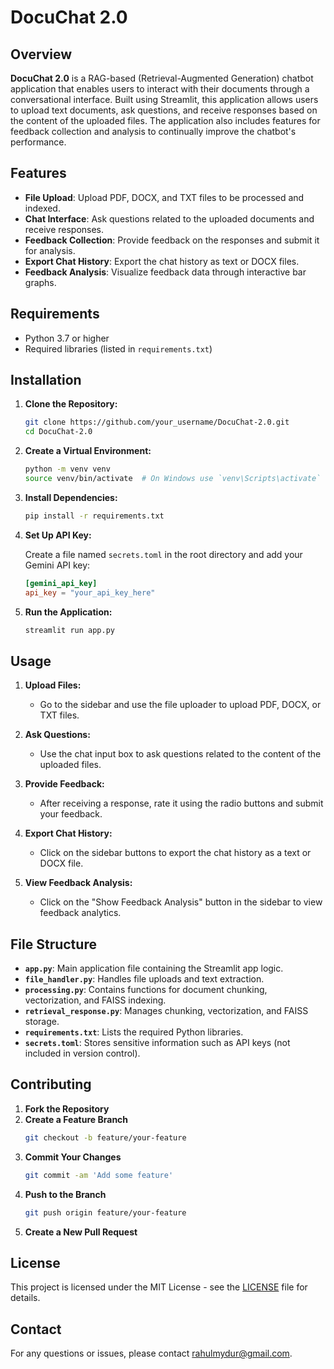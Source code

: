 # DocuChat 2.0

## Overview

**DocuChat 2.0** is a RAG-based (Retrieval-Augmented Generation) chatbot application that enables users to interact with their documents through a conversational interface. Built using Streamlit, this application allows users to upload text documents, ask questions, and receive responses based on the content of the uploaded files. The application also includes features for feedback collection and analysis to continually improve the chatbot's performance.

## Features

- **File Upload**: Upload PDF, DOCX, and TXT files to be processed and indexed.
- **Chat Interface**: Ask questions related to the uploaded documents and receive responses.
- **Feedback Collection**: Provide feedback on the responses and submit it for analysis.
- **Export Chat History**: Export the chat history as text or DOCX files.
- **Feedback Analysis**: Visualize feedback data through interactive bar graphs.

## Requirements

- Python 3.7 or higher
- Required libraries (listed in `requirements.txt`)

## Installation

1. **Clone the Repository:**

   ```bash
   git clone https://github.com/your_username/DocuChat-2.0.git
   cd DocuChat-2.0
   ```

2. **Create a Virtual Environment:**

   ```bash
   python -m venv venv
   source venv/bin/activate  # On Windows use `venv\Scripts\activate`
   ```

3. **Install Dependencies:**

   ```bash
   pip install -r requirements.txt
   ```

4. **Set Up API Key:**

   Create a file named `secrets.toml` in the root directory and add your Gemini API key:

   ```toml
   [gemini_api_key]
   api_key = "your_api_key_here"
   ```

5. **Run the Application:**

   ```bash
   streamlit run app.py
   ```

## Usage

1. **Upload Files:**
   - Go to the sidebar and use the file uploader to upload PDF, DOCX, or TXT files.

2. **Ask Questions:**
   - Use the chat input box to ask questions related to the content of the uploaded files.

3. **Provide Feedback:**
   - After receiving a response, rate it using the radio buttons and submit your feedback.

4. **Export Chat History:**
   - Click on the sidebar buttons to export the chat history as a text or DOCX file.

5. **View Feedback Analysis:**
   - Click on the "Show Feedback Analysis" button in the sidebar to view feedback analytics.

## File Structure

- **`app.py`**: Main application file containing the Streamlit app logic.
- **`file_handler.py`**: Handles file uploads and text extraction.
- **`processing.py`**: Contains functions for document chunking, vectorization, and FAISS indexing.
- **`retrieval_response.py`**: Manages chunking, vectorization, and FAISS storage.
- **`requirements.txt`**: Lists the required Python libraries.
- **`secrets.toml`**: Stores sensitive information such as API keys (not included in version control).

## Contributing

1. **Fork the Repository**
2. **Create a Feature Branch**
   ```bash
   git checkout -b feature/your-feature
   ```
3. **Commit Your Changes**
   ```bash
   git commit -am 'Add some feature'
   ```
4. **Push to the Branch**
   ```bash
   git push origin feature/your-feature
   ```
5. **Create a New Pull Request**

## License

This project is licensed under the MIT License - see the [LICENSE](LICENSE) file for details.

## Contact

For any questions or issues, please contact rahulmydur@gmail.com.
